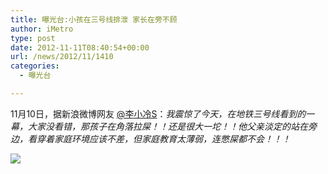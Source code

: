 ```yaml
---
title: 曝光台:小孩在三号线排泄 家长在旁不顾
author: iMetro
type: post
date: 2012-11-11T08:40:54+00:00
url: /news/2012/11/1410
categories:
  - 曝光台

---
```

11月10日，据新浪微博网友 [@李小冷S][1]：_我震惊了今天，在地铁三号线看到的一幕，大家没看错，那孩子在角落拉屎！！还是很大一坨！！他父亲淡定的站在旁边，看穿着家庭环境应该不差，但家庭教育太薄弱，连憋屎都不会！！！_

![][2]

 [1]: http://weibo.com/u/1891329742 "李小冷S"
 [2]: http://ww4.sinaimg.cn/bmiddle/70bb66cejw1dyq9nyufc6j.jpg